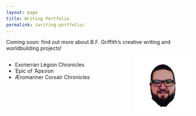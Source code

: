```yaml
---
layout: page
title: Writing Portfolio
permalink: /writing-portfolio/
---
```

<p>Coming soon: find out more about B.F. Griffith’s creative writing and worldbuilding projects!</p>
<ul style="float:left;">
  <li>Ɛxoτerran Légion Chronicles</li>
  <li>Έpic of Ἄpειron</li>
  <li>Æromariner Corsair Chronicles</li>
</ul>
<img style="float:right;" src="/IMAGES/BFGriffith_cartoon.png" alt="BFGriffth cartoon portrait" height="150px" width="auto" />